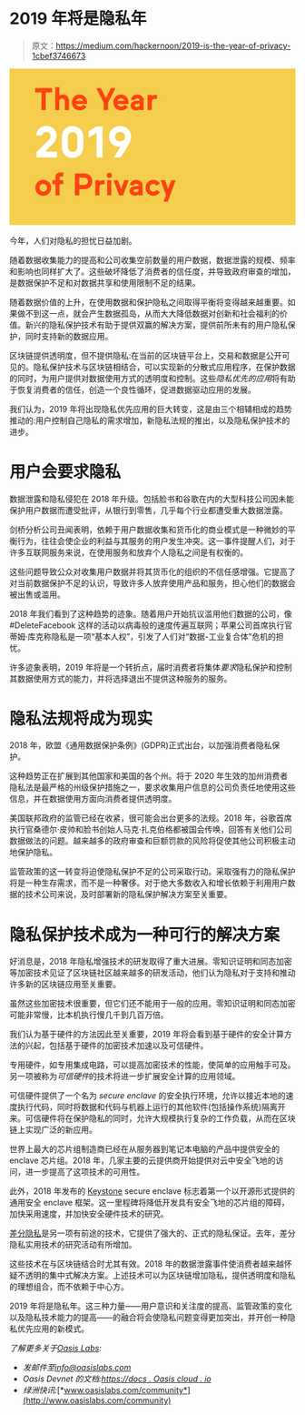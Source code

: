 # 2019 年将是隐私年

> 原文：<https://medium.com/hackernoon/2019-is-the-year-of-privacy-1cbef3746673>

[![](img/e1897f15e91f423bb574bee6f2ea8713.png)](http://www.oasislabs.com)

今年，人们对隐私的担忧日益加剧。

随着数据收集能力的提高和公司收集空前数量的用户数据，数据泄露的规模、频率和影响也同样扩大了。这些破坏降低了消费者的信任度，并导致政府审查的增加，是数据保护不足和对数据共享和使用限制不足的结果。

随着数据价值的上升，在使用数据和保护隐私之间取得平衡将变得越来越重要。如果做不到这一点，就会产生数据孤岛，从而大大降低数据对创新和社会福利的价值。新兴的隐私保护技术有助于提供双赢的解决方案，提供前所未有的用户隐私保护，同时支持新的数据应用。

区块链提供透明度，但不提供隐私:在当前的区块链平台上，交易和数据是公开可见的。隐私保护技术与区块链相结合，可以实现新的分散式应用程序，在保护数据的同时，为用户提供对数据使用方式的透明度和控制。这些*隐私优先的应用*将有助于恢复消费者的信任，创造一个良性循环，促进数据驱动应用的发展。

我们认为，2019 年将出现隐私优先应用的巨大转变，这是由三个相辅相成的趋势推动的:用户控制自己隐私的需求增加，新隐私法规的推出，以及隐私保护技术的进步。

# 用户会要求隐私

数据泄露和隐私侵犯在 2018 年升级。包括脸书和谷歌在内的大型科技公司因未能保护用户数据而遭受批评，从银行到零售，几乎每个行业都遭受重大数据泄露。

剑桥分析公司丑闻表明，依赖于用户数据收集和货币化的商业模式是一种微妙的平衡行为，往往会使企业的利益与其服务的用户发生冲突。这一事件提醒人们，对于许多互联网服务来说，在使用服务和放弃个人隐私之间是有权衡的。

这些问题导致公众对收集用户数据并将其货币化的组织的不信任感增强。它提高了对当前数据保护不足的认识，导致许多人放弃使用产品和服务，担心他们的数据会被出售或滥用。

2018 年我们看到了这种趋势的迹象。随着用户开始抗议滥用他们数据的公司，像#DeleteFacebook 这样的活动以病毒般的速度传遍互联网；苹果公司首席执行官蒂姆·库克称隐私是一项“基本人权”，引发了人们对“数据-工业复合体”危机的担忧。

许多迹象表明，2019 年将是一个转折点，届时消费者将集体*要求*隐私保护和控制其数据使用方式的能力，并将选择退出不提供这种服务的服务。

# 隐私法规将成为现实

2018 年，欧盟《通用数据保护条例》(GDPR)正式出台，以加强消费者隐私保护。

这种趋势正在扩展到其他国家和美国的各个州。将于 2020 年生效的加州消费者隐私法是最严格的州级保护措施之一，要求收集用户信息的公司负责任地使用这些信息，并在数据使用方面向消费者提供透明度。

美国联邦政府的监管已经在收紧，很可能会出台更多的法规。2018 年，谷歌首席执行官桑德尔·皮帅和脸书创始人马克·扎克伯格都被国会传唤，回答有关他们公司数据做法的问题。越来越多的政府审查和巨额罚款的风险将促使其他公司积极主动地保护隐私。

监管政策的这一转变将迫使隐私保护不足的公司采取行动。采取强有力的隐私保护将是一种生存需求，而不是一种奢侈。对于绝大多数收入和增长依赖于利用用户数据的技术公司来说，及时部署新的隐私保护解决方案至关重要。

# 隐私保护技术成为一种可行的解决方案

好消息是，2018 年隐私增强技术的研发取得了重大进展。零知识证明和同态加密等加密技术见证了区块链社区越来越多的研发活动，他们认为隐私对于支持和推动许多新的区块链应用至关重要。

虽然这些加密技术很重要，但它们还不能用于一般的应用。零知识证明和同态加密可能非常慢，比本机执行慢几千到几百万倍。

我们认为基于硬件的方法因此至关重要，2019 年将会看到基于硬件的安全计算方法的兴起，包括基于硬件的加密技术加速以及可信硬件。

专用硬件，如专用集成电路，可以提高加密技术的性能，使简单的应用触手可及。另一项被称为*可信硬件*的技术将进一步扩展安全计算的应用领域。

可信硬件提供了一个名为 *secure enclave* 的安全执行环境，允许以接近本地的速度执行代码，同时将数据和代码与机器上运行的其他软件(包括操作系统)隔离开来。可信硬件将在保护隐私的同时，允许大规模执行复杂的工作负载，从而在区块链上实现广泛的新应用。

世界上最大的芯片组制造商已经在从服务器到笔记本电脑的产品中提供安全的 enclave 芯片组。2018 年，几家主要的云提供商开始提供对云中安全飞地的访问，进一步提高了这项技术的可用性。

此外，2018 年发布的 [Keystone](https://keystone-enclave.org/) secure enclave 标志着第一个以开源形式提供的通用安全 enclave 框架。这一里程碑将降低开发具有安全飞地的芯片组的障碍，加快采用速度，并加快安全硬件技术的研究。

[差分隐私](/oasislabs/what-data-privacy-means-for-blockchain-31639b25fb67)是另一项有前途的技术，它提供了强大的、正式的隐私保证。去年，差分隐私实用技术的研究活动有所增加。

这些技术在与区块链结合时尤其有效。2018 年的数据泄露事件使消费者越来越怀疑不透明的集中式解决方案。上述技术可以为区块链增加隐私，提供透明度和隐私的理想组合，而不依赖于中心方。

2019 年将是隐私年。这三种力量——用户意识和关注度的提高、监管政策的变化以及隐私技术能力的提高——的融合将会使隐私问题变得更加突出，并开创一种隐私优先应用的新模式。

*了解更多关于*[*Oasis Labs*](http://www.oasislabs.com)*:*

*   *发邮件至*[*info@oasislabs.com*](http://info@oasislabs.com)
*   *Oasis Devnet 的文档:*[*https://docs . Oasis cloud . io*](https://docs.oasiscloud.io/)
*   *绿洲快讯:*[*www.oasislabs.com/community*](http://www.oasislabs.com/community)